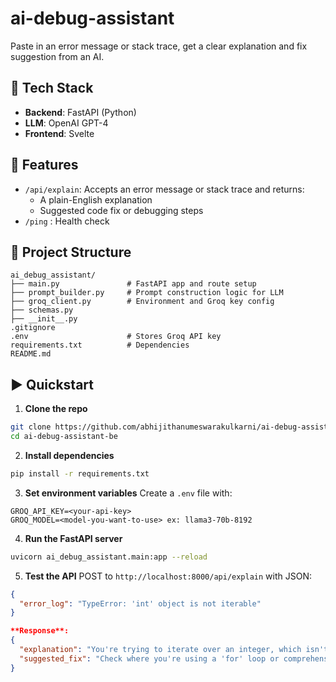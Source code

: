 # ai-debug-assistant

Paste in an error message or stack trace, get a clear explanation and fix suggestion from an AI.

## 🔧 Tech Stack
- **Backend**: FastAPI (Python)
- **LLM**: OpenAI GPT-4
- **Frontend**: Svelte

## 🚀 Features
- `/api/explain`: Accepts an error message or stack trace and returns:
  - A plain-English explanation
  - Suggested code fix or debugging steps
- `/ping` : Health check

## 📂 Project Structure
```
ai_debug_assistant/
├── main.py               # FastAPI app and route setup
├── prompt_builder.py     # Prompt construction logic for LLM
├── groq_client.py        # Environment and Groq key config
├── schemas.py
├── __init__.py
.gitignore
.env                      # Stores Groq API key
requirements.txt          # Dependencies
README.md
```

## ▶️ Quickstart
1. **Clone the repo**
```bash
git clone https://github.com/abhijithanumeswarakulkarni/ai-debug-assistant-be.git
cd ai-debug-assistant-be
```

2. **Install dependencies**
```bash
pip install -r requirements.txt
```

3. **Set environment variables**
Create a `.env` file with:
```
GROQ_API_KEY=<your-api-key>
GROQ_MODEL=<model-you-want-to-use> ex: llama3-70b-8192
```

4. **Run the FastAPI server**
```bash
uvicorn ai_debug_assistant.main:app --reload
```

5. **Test the API**
POST to `http://localhost:8000/api/explain` with JSON:
```json
{
  "error_log": "TypeError: 'int' object is not iterable"
}

**Response**:
{
  "explanation": "You're trying to iterate over an integer, which isn't iterable.",
  "suggested_fix": "Check where you're using a 'for' loop or comprehension and make sure the value is a list or iterable."
}
```
